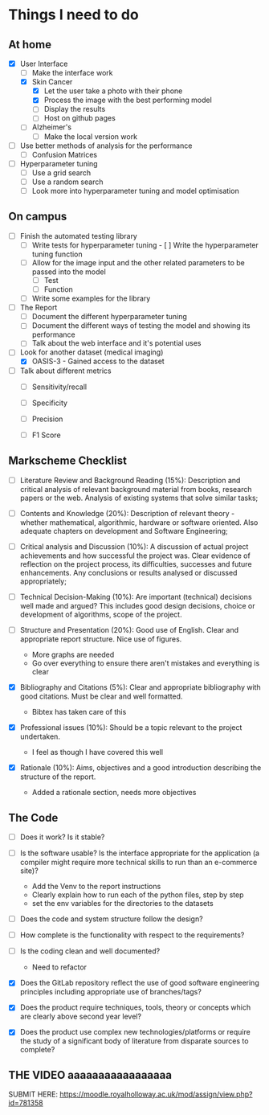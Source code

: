 # Things I need to do

## At home

- [x] User Interface
  - [ ] Make the interface work
  - [x] Skin Cancer
    - [x] Let the user take a photo with their phone
    - [x] Process the image with the best performing model
    - [ ] Display the results
    - [ ] Host on github pages
  - [ ] Alzheimer's
    - [ ] Make the local version work
- [ ] Use better methods of analysis for the performance
  - [ ] Confusion Matrices
- [ ] Hyperparameter tuning
	- [ ] Use a grid search
	- [ ] Use a random search
	- [ ] Look more into hyperparameter tuning and model optimisation

## On campus

- [ ] Finish the automated testing library
  - [ ] Write tests for hyperparameter tuning
		- [ ] Write the hyperparameter tuning function
  - [ ] Allow for the image input and the other related parameters to be passed into the model
    - [ ] Test
    - [ ] Function
  - [ ] Write some examples for the library
- [ ] The Report
  - [ ] Document the different hyperparameter tuning
  - [ ] Document the different ways of testing the model and showing its performance
  - [ ] Talk about the web interface and it's potential uses
- [ ] Look for another dataset (medical imaging)
  - [x] OASIS-3 - Gained access to the dataset
- [ ] Talk about different metrics
  - [ ] Sensitivity/recall
  - [ ] Specificity
  - [ ] Precision
  - [ ] F1 Score



## Markscheme Checklist

- [ ] Literature Review and Background Reading (15%): Description and critical analysis of relevant background material from books, research papers or the web. Analysis of existing systems that solve similar tasks;
- [ ] Contents and Knowledge (20%): Description of relevant theory - whether mathematical, algorithmic, hardware or software oriented. Also adequate chapters on development and Software Engineering;
- [ ] Critical analysis and Discussion (10%): A discussion of actual project achievements and how successful the project was. Clear evidence of reflection on the project process, its difficulties, successes and future enhancements. Any conclusions or results analysed or discussed appropriately;
- [ ] Technical Decision-Making (10%): Are important (technical) decisions well made and argued? This includes good design decisions, choice or development of algorithms, scope of the project.
- [ ] Structure and Presentation (20%): Good use of English. Clear and appropriate report structure. Nice use of figures.
  - More graphs are needed
  - Go over everything to ensure there aren't mistakes and everything is clear
- [x] Bibliography and Citations (5%): Clear and appropriate bibliography with good citations. Must be clear and well formatted.
  - Bibtex has taken care of this
- [x] Professional issues (10%): Should be a topic relevant to the project undertaken.
  -  I feel as though I have covered this well

- [x] Rationale (10%): Aims, objectives and a good introduction describing the structure of the report.
  - Added a rationale section, needs more objectives

## The Code

 - [ ] Does it work? Is it stable?
 - [ ] Is the software usable? Is the interface appropriate for the application (a compiler might require more technical skills to run than an e-commerce site)?
   - Add the Venv to the report instructions
   - Clearly explain how to run each of the python files, step by step
   - set the env variables for the directories to the datasets  
 - [ ] Does the code and system structure follow the design?
 - [ ] How complete is the functionality with respect to the requirements?
 - [ ] Is the coding clean and well documented?
   - Need to refactor
 - [x] Does the GitLab repository reflect the use of good software engineering principles including appropriate use of branches/tags?
 - [x] Does the product require techniques, tools, theory or concepts which are clearly above second year level?
 - [x] Does the product use complex new technologies/platforms or require the study of a significant body of literature from disparate sources to complete?



## THE VIDEO aaaaaaaaaaaaaaaaa

SUBMIT HERE: https://moodle.royalholloway.ac.uk/mod/assign/view.php?id=781358